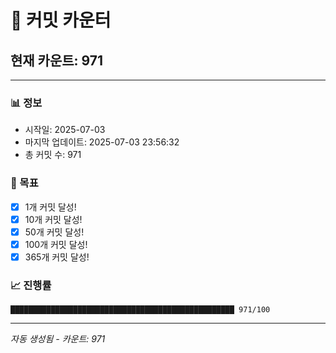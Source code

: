 # 🔢 커밋 카운터

## 현재 카운트: 971

---

### 📊 정보
- 시작일: 2025-07-03
- 마지막 업데이트: 2025-07-03 23:56:32
- 총 커밋 수: 971

### 🎯 목표
- [x] 1개 커밋 달성!
- [x] 10개 커밋 달성!
- [x] 50개 커밋 달성!
- [x] 100개 커밋 달성!
- [x] 365개 커밋 달성!

### 📈 진행률
```
██████████████████████████████████████████████████ 971/100
```

---
*자동 생성됨 - 카운트: 971*
